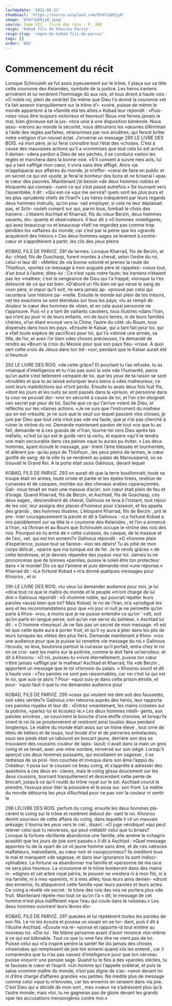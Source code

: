 ```yaml
---
lastUpdate: '2021-05-22'
thumbnail: 'https://source.unsplash.com/EFm7JpD9jy8'
image: 'EFm7JpD9jy8.jpeg'
source: tome VII - livre des rois - P. 289
reign: 'Kobad fils de Khosrou Parviz'
reign-slug: 'regne-de-kobad-fils-de-parviz'
tags: []
order: '001'
---
```


# Commencement du récit

Lorsque Schirouïeh se fut assis joyeusement sur le trône, il plaça sur sa tête cette couronne des Keïanides, symbole de la justice. Les héros iraniens arrivèrent et lui rendirent l’hommage dû aux rois,
et tous dirent à haute voix : «O noble roi, plein de «mérite! De même que Dieu t’a donné la couronne
«et t’a fait asseoir tranquillement sur le trône d’i-
«voire, puisse de même le monde appartenir à ta «famille età tes alliés.» Kobad leur répondit : «Puis- «siez-vous être toujours victorieux et heureux! Nous «ne ferons jamais le mal; bien glorieuse est la jus- «tice unie à une disposition bénévole. Nous assu- «rerons au monde la sécurité, nous détruirons les «œuvres d’Ahriman à l’aide des règles parfaites,
«transmises par nos ancêtres, qui feront briller notre «religion d’un nouvel éclat. J’enverrai un message
290 LE LIVRE DES BOIS. «à mon père, je lui ferai connaître tout l’état des
«choses. C’est à cause des mauvaises actions qu’il a «commises que tout cela lui est arrivé. Il deman- «dera pardon à Dieu de ses péchés, il se conduira «selon les règles et marchera dans la bonne voie. «S’il consent à suivre mes avis, lui qui a tant
«affligé mon cœur, il vivra sans être affligé. Alors
«je m’appliquerai aux affaires du monde, je m’effor-
«cerai de faire en public et en secret ce qui est «juste; je ferai le bonheur des bons et ne briserai l «pas le cœur des pauvres. Maintenant j’ai besoin
«de deux hommes nobles et éloquents qui connais- «sent ce qui s’est passé autrefois.»
Se tournant vers l’assemblée, il dit : «Qui est-ce
«qui me servira? quels sont les plus purs et les plus «prudents chefs de l’Iran?» Les héros indiquèrent
par leurs regards deux hommes instruits, qu’on pou- vait employer, si cela ne leur déplaisait pas, et Schi- rouîeh comprit sur qui, parmi tous, tombait le choix des Iraniens : c’étaient Aschtad et Kharrad,
fils du vieux Berzin, deux hommes savants, élo- quents et observateurs. Il leur dit z «0 hommes «intelligents, qui avez beaucoup vu et beaucoup «fait! ne regardez pas comme trop pénibles les «affaires du monde; car c’est par la peine que les «grands acquièrent des trésors.»
Ces deux hommes sages se levèrent à contre- cœur et s’apprêtèrent à partir, les cils des yeux pleins

KOBAD, FILS DE PARVIZ. 291 de larmes. Lorsque Kharrad, fils de Berzin, et As- chtad, fils de Guschasp, furent montés à cheval, selon l’ordre du roi, celui-ci leur dit : «Mettez de
«la bonne volonté et prenez la route de Thisifoun, «portez ce message à mon auguste père et rappelez- «vous tout, d’un bout à l’autre; dites-lui : Ce n’est
«pas notre faute; les Iraniens n’étaient pas les
«maîtres; c’est la vengeance de Dieu qui t’a frappé,
«lorsque tu t’es détourné de ce qui est bien.
«D’abord un fils bien né qui verse le sang de
«son père, si impur qu’il soit, ne sera jamais ap- «prouvé par celui qui racontera ’une histoire pa-
«reille. Ensuite le monde est plein de tes trésors,
«et tes exactions se sont étendues sur tous les pays;
«tu as rempli de douleur le cœur des hommes de «bien, et en cela aussi personne ne t’approuve. Puis
«il y a tant de vaillants cavaliers, tous illustres «dans l’lran, qui n’ont pu jouir ni de leurs enfants,
«ni de leurs terres, ni de leurs familles chéries,
«l’un étant envoyé vers la Chine, l’autre du côté
:du Boum, tous dispersés dans tous les pays. «Ensuite le Kaïsar, qui a tant fait pour toi, qui a «fait toute espèce de sacrifices pour toi, qui t’a «donné une armée, sa fille, de l’or, et avec l’or bien
«des choses précieuses, t’a demandé de rendre au «Boum la croix du Messie pour que son pays fleu- «risse. A quoi sert cette croix de Jésus dans ton tré- «sor, pendant que le Kaïsar aurait été si heureux

292 LE LIVRE DES ROIS.
«de cette grâce? Et pourtant tu l’as refusée, tu as «manqué d’intelligence et-tu n’as pas suivi la voie «de l’humanité, parce qu’un autre s’est tellement
«emparé de toi, que les yeux de ta raison se sont
«troublés et que tu as laissé extorquer leurs biens à
«des malheureux; ce sont leurs malédictions qui
«t’ont perdu. Ensuite tu avais deux fois huit fils,
«dont les jours et les nuits se sont passés dans la
«prison, et personne dans ta cour ne pouvait dor- «mir en sécurité à cause de toi, et l’on s’en éloignait
«en secret par peur de toi. Sache que ce qui t’arrive «vient de Dieu, et réfléchis sur tes vilaines actions. «Je ne suis que l’instrument du malheur qui en est «résulté, je ne suis que le seuil sur lequel passent «les choses; je jure par Dieu que tout cela n’est pas «de ma faute, que je n’ai pas cherché à ruiner le «trône du roi. Demande maintenant pardon de tout «ce que tu as fait, demande-le à ces grands de «l’Iran; tourne-toi vers Dieu après tes méfaits,
«c’est lui qui est le guide vers la vertu, et espère «qu’il te tendra une main secourable dans ces peines «que tu aurais pu éviter. »
Les deux hommes, ayant écouté le message, par- tirent l’âme blessée et tourmentée, et allèrent jus-
qu’au pays de Thisifoun , les yeux pleins de larmes,
le cœur gonflé de sang; de la ville ils se rendirent au palais de Marousipend, où se trouvait le Grand Roi. A la porte était assis Galinous, devant lequel

KOBAD, FILS DE PARVIZ. 293
on aurait dit que la terre bouillonnait; toute sa troupe était en armes, toute ornée et parée et les
épées tirées, revêtue de cuirasses et de casques,
montée sur des chevaux arabes caparaçonnés. Gali-
nous tenait en main une massue d’acier, son cœur
était plein de feu et d’orage. Quand Kharrad, fils
de Berzin, et Aschtad, fils de Guschasp, ces deux sages , descendirent de cheval, Galinous se leva à l’instant, tout réjoui de les voir, leur assigna des places d’honneur pour s’asseoir, et les appela des grands , des hommes illustres.
L’éloquent Kharrad, fils de Berzin , prit le pre-
mier courageusement la parole et dit à Galinous : «Le fortuné Kobad a mis paisiblement sur sa tête la
« couronne des Keïanides , et l’on a annoncé à l’lran,
«à l’Aniran et au Boum que Schirouïeh occupe le «trône des rois des rois. Pourquoi es-tu armé de « cette cuirasse, du casque, de la massue et de l’arc, «et. qui est ton ennemi?» Galinous répondit : «O «homme plein d’expérience, puisse tout se fairese-
«Ion tes désirs! Tu as pitié de mon corps délicat , «parce que ma tunique est de fer. Je te rends grâces « de cette tendresse, et je devrais répandre des joyaux «sur toi. Jamais tu ne prononceras que de bonnes «paroles; puisse le soleil être ton protecteur dans
« le monde! Dis ce qui t’amène et puis demande-moi «une réponse.» Kharrad dit : «Le fortuné Kobad
« m’a donné quelques messages pour Khosrou , et si

29h LE LIVRE DES ROIS.
«tu veux lui demander audience pour moi, je lui «dirai tout ce que le maître du monde et le peuple «m’ont chargé de lui dire.» Galinous répondit : «0
«homme noble, qui pourrait répéter leurs paroles «aussi bien que toi? Mais Kobad, le roi de l’Iran, m’a «prodigué les avis et les recommandations pour que «ni jour ni nuit je ne permette qu’on parle à Khos- «rou, à moins que je ne puisse entendre ce qu’on
’ «dit, soit qu’on parle en langue perse, soit qu’on
«se serve du pehlewi. » Aschtad lui dit : « O homme «heureux! Je ne fais pas un secret de mon message. «Il est tel que cette épée aura à porter fruit, et qu’il
«y aura à jeter dans les plis de leurs tuniques les «têtes des plus fiers. Demande maintenant à Khos- «rou une audience pour que je puisse lui remettre «le message du roi.»
Galinous l’écouta, se leva, boutonna partout la
cuirasse qu’il portait, entra chez le roi en se croi-
sant les mains sur la poitrine, comme le doit faire
un’serviteur, et dit à Khosrou : «O roi, puisses-tu
«vivre éternellement, puisse ton cœur n’être jamais
«affligé par le malheur! Aschtad et Kharrad, fils
«de Berzin , apportent un message que le roi «t’envoie du palais. » Khosrou sourit et dit à haute
voix : «Tes paroles ne sont pas raisonnables, car «si c’est lui qui est le roi, que suis-je alors ? Pour- «quoi suis-je dans cette prison étroite, et pour-
’«quoi faut-il que tu me demandes audience pour

KOBAD, FILS DE PARVIZ. 295
«ceux qui veulent me dire soit des faussetés, soit «des vérités?»
Galinous s’en retourna auprès des héros, leur rapporta ces paroles royales et leur dit : «Entrez
«maintenant, les mains croisées sur la poitrine, «parlez-lui et écoutez-le.» Les deux hommes intelli- gents, aux paroles sincères , se couvrirent la bouche d’une étoffe chinoise, et lorsqu’ils virent le roi ils se prosternèrent et restèrent ainsi tousles deux pendant longtemps. Le maître du monde était assis sur un trône élevé , tout orné de têtes de béliers et de loups,
tout brodé d’or et de pierreries entrelacées; sous
ses pieds était un tabouret en brocart jaune, derrière
son dos se trouvaient des coussins couleur de lapis-
lazuli; il avait dans la main un gros coing et se
tenait, avec une mine sombre, renversé sur son siégé. Lorsqu’il aperçut ces deux hommes puissants,
qui excellaient en sagesse , il se redressa de sa posi-
tion couchée et invoqua dans son âme l’appui du
Créateur; il posa sur le coussin ce beau coing, et
s’apprête à adresser des questions à ces deux es-
claves, mais le coing glissa doucement sur les deux
coussins, tournant tranquillement et descendant cette pente de brocart, jusqu’à ce qu’il roulât du
trône royal sur le sol. Aschtad courut le prendre, l’essuya pour ôter la poussière et le posa sur. son front. Le maître du monde détourna les yeux d’Aschtad pour ne pas voir la couleur ni sentir le

296 LELIVBE DES ROIS.
parfum du coing; ensuite les deux hommes pla- cèrent le coing sur le trône et restèrent debout de- vant le roi.
Khosrou devint soucieux de cette affaire du coing, dans laquelle il vit un mauvais présage; il tourna les yeux vers le ciel , disant : «O juge véridique! «qui peut relever celui que tu renverses, qui peut «rétablir celui que tu brises? Lorsque la fortune «brillante abandonne une famille, elle amène le «chagrin aussitôt que les jours de joie sont passés.»
Il dit à Aschtad : «Quel message apportes-tu de la «part de ce vil jeune homme sans âme, et de ces «atroces malfaiteurs, malveillants, au cœur noir et «soupçonneux? Ils méditent tous le mal et manquent «de sagesse, et dans leur ignorance ils sont indisci- «plinables. La fortune va abandonner ma famille et «personne de ma race ne sera plus heureux. La «couronne et le trône tomberont dans des mains in- «dignes et cet arbre royal périra; le pouvoir ne «restera ni à mon fils, ni à ma famille, ni à mes «parents, ni à mes alliés; tous leurs amis devien- «dront des ennemis; ils attaqueront cette famille «par leurs paroles et leurs actes. Ce coing a révélé
«le secret : le trône des rois des rois ne portera plus «de fruit. Maintenant répète-moi tout ce qu’on t’a
« dit; le message de cet homme m’est plus indifférent «que l’eau qui coule dans le ruisseau.»
Les deux hommes ouvrirent leurs lèvres élo-

KOBAD, FILS DE PARVIZ. 297 queutes et lui répétèrent toutes les paroles de son
fils. Le roi les écouta et poussa un soupir en se tor- dant, puis il dit à l’illustre Aschtad: «Écoute ma ré-
«ponse et rapporte-la tout entière au nouveau roi. «Dis-lui : Ne blâme personne avant d’avoir renoncé «toi-même à ce qui est blâmable. Tout ce que tu «me fais dire ne vient pas de toi. Puisse celui qui «t’a inspiré perdre la santé! Ne dis jamais des choses «insensées qui remplissent de joie ton ennemi quand «ils les entend , car il comprendra que tu n’as pas «assez d’intelligence pour que ton cerveau puisse «nourrir une pensée sage. Quand tu te fies à des «paroles stériles, tu te fausses le cœur et l’esprit.
«Un homme qui t’appelle scélérat, et puis te salue «comme maître du monde, n’est pas digne de s’as-
«seoir devant toi ni d’être chargé d’affaires grandes
«ou petites. Ne médite plus de message comme celui «que tu m’envoies, car tes ennemis en seraient dans «la joie. C’est Dieu qui a décidé de mon sort , mes «vœux ne s’adressent plus qu’à l’autre monde; mais
«toi, tu ne gagneras pas de gloire devant les grands «par tes accusations mensongères contre moi.»
